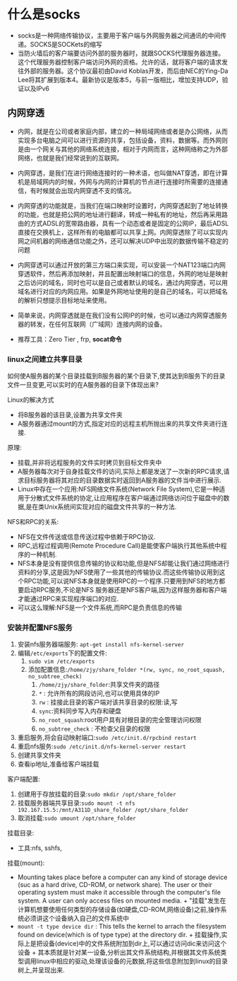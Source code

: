 # 什么是socks

+ socks是一种网络传输协议，主要用于客户端与外网服务器之间通讯的中间传递。SOCKS是SOCKets的缩写
+ 当防火墙后的客户端要访问外部的服务器时，就跟SOCKS代理服务器连接。这个代理服务器控制客户端访问外网的资格。允许的话，就将客户端的请求发往外部的服务器。这个协议最初由David Koblas开发，而后由NEC的Ying-Da Lee将其扩展到版本4。最新协议是版本5，与前一版相比，增加支持UDP，验证以及IPv6


## 内网穿透

+ 内网，就是在公司或者家庭内部，建立的一种局域网络或者是办公网络，从而实现多台电脑之间可以进行资源的共享，包括设备，资料，数据等。而外网则是由一个网关与其他的网络系统连接，相对于内网而言，这种网络称之为外部网络，也就是我们经常说到的互联网。

+ 内网穿透，是我们在进行网络连接时的一种术语，也叫做NAT穿透，即在计算机是局域网内的时候，外网与内网的计算机的节点进行连接时所需要的连接通信，有时候就会出现内网穿透不支的情况。
+ 内网穿透的功能就是，当我们在端口映射时设置时，内网穿透起到了地址转换的功能，也就是把公网的地址进行翻译，转成一种私有的地址，然后再采用路由的方式ADSL的宽带路由器，具有一个动态或者是固定的公网IP，最后ADSL直接在交换机上，这样所有的电脑都可以共享上网。内网穿透除了可以实现内网之间机器的网络通信功能之外，还可以解决UDP中出现的数据传输不稳定的问题

+ 内网穿透可以通过开放的第三方端口来实现，可以安装一个NAT123端口内网穿透软件，然后再添加映射，并且配置出映射端口的信息，外网的地址是映射之后访问的域名，同时也可以是自己或者默认的域名，通过内网穿透，可以用域名进行对应的内网应用。如果是外网地址使用的是自己的域名，可以把域名的解析只想提示目标地址来使用。

+ 简单来说，内网穿透就是在我们没有公网IP的时候，也可以通过内网穿透服务器的转发，在任何互联网（广域网）连接内网的设备。

+ 推荐工具：Zero Tier , frp, **socat命令**


### linux之间建立共享目录

如何使A服务器的某个目录挂载到B服务器的某个目录下,使其达到B服务下的目录文件一旦变更,可以实时的在A服务器的目录下体现出来?

Linux的解决方式
+ 将B服务器的该目录,设置为共享文件夹
+ A服务器通过mount的方式,指定对应的远程主机所抛出来的共享文件夹进行连接.

原理:
+ 挂载,并非将远程服务的文件实时拷贝到目标文件夹中
+ A服务器每次对于自身挂载文件的访问,实际上都是发送了一次新的RPC请求,请求目标服务器将其对应的目录数据实时返回到A服务器的文件当中进行展示.
+ Linux中存在一个应用:NFS网络文件系统(Network File System),它是一种适用于分散式文件系统的协定,让应用程序在客户端通过网络访问位于磁盘中的数据,是在类Unix系统间实现对应的磁盘文件共享的一种方法.

NFS和RPC的关系:
+ NFS在文件传送或信息传送过程中依赖于RPC协议.
+ RPC,远程过程调用(Remote Procedure Call)是能使客户端执行其他系统中程序的一种机制.
+ NFS本身是没有提供信息传输的协议和功能,但是NFS却能让我们通过网络进行资料的分享,这是因为NFS使用了一些其他的传输协议.而这些传输协议用到这个RPC功能,可以说NFS本身就是使用RPC的一个程序.只要用到NFS的地方都要启动RPC服务,不论是NFS 服务器还是NFS客户端,因为这样服务器和客户端才能通过RPC来实现程序端口的对应.
+ 可以这么理解:NFS是一个文件系统,而RPC是负责信息的传输

### 安装并配置NFS服务
1. 安装nfs服务器端服务: `apt-get install nfs-kernel-server`        
2. 编辑`/etc/exports`下的配置文件: 
      1. `sudo vim /etc/exports`
      2. 添加配置信息:`/home/zjy/share_folder *(rw, sync, no_root_squash, no_subtree_check)`
            1. `/home/zjy/share_folder`:共享文件夹的路径
            2. `*` : 允许所有的网段访问,也可以使用具体的IP
            3. `rw` : 挂接此目录的客户端对该共享目录的权限:读,写
            4. `sync`:资料同步写入内存和硬盘
            5. `no_root_squash`:root用户具有对根目录的完全管理访问权限
            6. `no_subtree_check` : 不检查父目录的权限
3. 重启服务,将会自动映射端口:`sudo /etc/init.d/rpcbind restart`
4. 重启nfs服务:`sudo /etc/init.d/nfs-kernel-server restart`
5. 创建共享文件夹
6. 查看ip地址,准备给客户端挂载

客户端配置:
1. 创建用于存放挂载的目录:`sudo mkdir /opt/share_folder`
2. 挂载服务器端共享目录:`sudo mount -t nfs 192.167.15.5:/mnt/A311D_share_folder /opt/share_folder`
3. 取消挂载:`sudo umount /opt/share_folder`

挂载目录:
+ 工具:nfs, sshfs, 

挂载(mount):
+ Mounting takes place before a computer can any kind of storage device (suc as a hard drive, CD-ROM, or network share). The user or their operating system must make it accessible through the computer's file system. A user can only access files on mounted media.
      + "挂载"发生在计算机想要使用任何类型的存储设备(如硬盘,CD-ROM,网络设备)之前,操作系统必须讲这个设备纳入自己的文件系统中
+ `mount -t type device dir` : This tells the kernel to arrach the filesystem found on device(which is of type type) at the directory dir.
      + 挂载操作,实际上是把设备(device)中的文件系统附加到dir上,可以通过访问dic来访问这个设备
      + 其本质就是针对某一设备,分析出其文件系统结构,并根据其文件系统类型调用linux中相应的驱动,处理该设备的元数据,将这些信息附加到linux的目录树上,并呈现出来.
